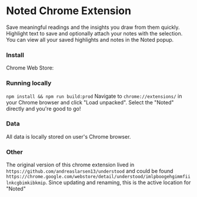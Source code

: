# Noted Chrome Extension
Save meaningful readings and the insights you draw from them quickly. Highlight text to save and optionally attach your notes with the selection. You can view all your saved highlights and notes in the Noted popup.

### Install
Chrome Web Store:

### Running locally
`npm install && npm run build:prod`
Navigate to `chrome://extensions/` in your Chrome browser and click "Load unpacked". Select the "Noted" directly and you're good to go!

### Data
All data is locally stored on user's Chrome browser.

### Other
The original version of this chrome extension lived in `https://github.com/andreaslarsen13/understood` and could be found `https://chrome.google.com/webstore/detail/understood/imlpboogehgimmfiilnkcgbimkibkmip`. Since updating and renaming, this is the active location for "Noted"